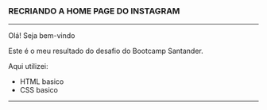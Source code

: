 
### **RECRIANDO A HOME PAGE DO INSTAGRAM**

---
Olá! Seja bem-vindo 

Este é o meu resultado do desafio do Bootcamp Santander. 

Aqui utilizei: 

- HTML basico 
- CSS basico

---